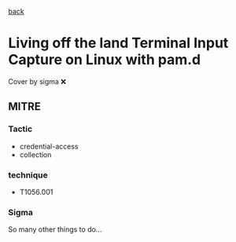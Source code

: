 [back](../index.md)
# Living off the land Terminal Input Capture on Linux with pam.d
Cover by sigma :x: 

## MITRE
### Tactic
  - credential-access
  - collection

### technique
  - T1056.001

### Sigma

 So many other things to do...